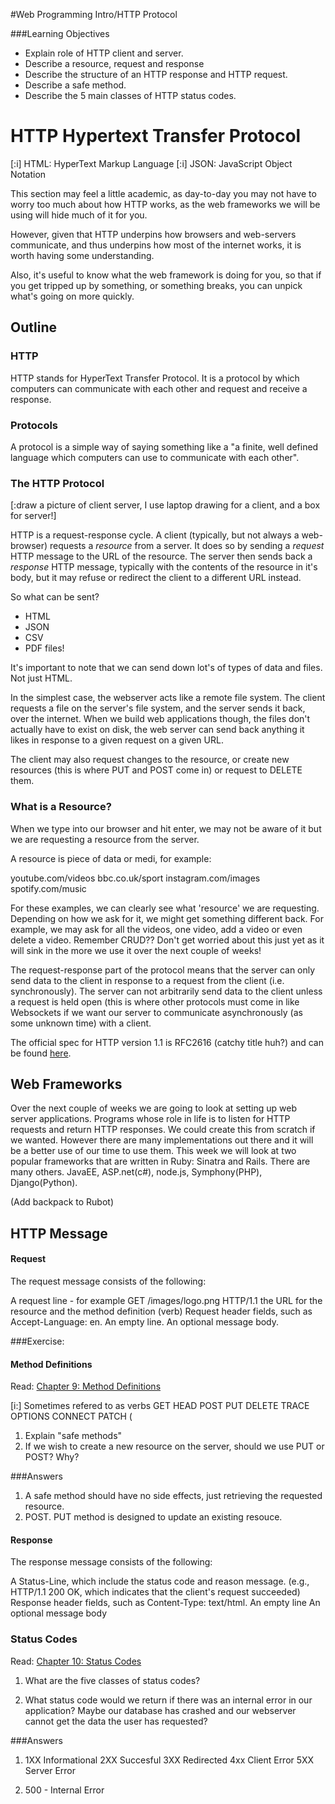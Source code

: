 #Web Programming Intro/HTTP Protocol

###Learning Objectives

- Explain role of HTTP client and server.
- Describe a resource, request and response
- Describe the structure of an HTTP response and HTTP request.
- Describe a safe method. 
- Describe the 5 main classes of HTTP status codes.

# HTTP Hypertext Transfer Protocol

[:i] HTML: HyperText Markup Language
[:i] JSON: JavaScript Object Notation

This section may feel a little academic, as day-to-day you may not have to worry too much about how HTTP works, as the web frameworks we will be using will hide much of it for you. 

However, given that HTTP underpins how browsers and web-servers communicate, and thus underpins how most of the internet works, it is worth having some understanding.

Also, it's useful to know what the web framework is doing for you, so that if you get tripped up by something, or something breaks, you can unpick what's going on more quickly.

## Outline

### HTTP

HTTP stands for HyperText Transfer Protocol. It is a protocol by which computers can communicate with each other and request and receive a response.

### Protocols

A protocol is a simple way of saying something like a "a finite, well defined language which computers can use to communicate with each other".

### The HTTP Protocol
[:draw a picture of client server,  I use laptop drawing for a client, and a box for server!]

HTTP is a request-response cycle. A client (typically, but not always a web-browser) requests a _resource_ from a server. It does so by sending a _request_ HTTP message to the URL of the resource. The server then sends back a _response_ HTTP message, typically with the contents of the resource in it's body, but it may refuse or redirect the client to a different URL instead.

So what can be sent?

- HTML
- JSON
- CSV
- PDF files!

It's important to note that we can send down lot's of types of data and files. Not just HTML.

In the simplest case, the webserver acts like a remote file system. The client requests a file on the server's file system, and the server sends it back, over the internet. When we build web applications though, the files don't actually have to exist on disk, the web server can send back anything it likes in response to a given request on a given URL.

The client may also request changes to the resource, or create new resources (this is where PUT and POST come in) or request to DELETE them.

### What is a Resource?

When we type into our browser and hit enter, we may not be aware of it but we are requesting a resource from the server. 

A resource is piece of data or medi, for example:

youtube.com/videos
bbc.co.uk/sport
instagram.com/images
spotify.com/music

For these examples, we can clearly see what 'resource' we are requesting. Depending on how we ask for it, we might get something different back. For example, we may ask for all the videos, one video, add a video or even delete a video. Remember CRUD?? Don't get worried about this just yet as it will sink in the more we use it over the next couple of weeks!

The request-response part of the protocol means that the server can only send data to the client in response to a request from the client (i.e. synchronously). The server can not arbitrarily send data to the client unless a request is held open (this is where other protocols must come in like Websockets if we want our server to communicate asynchronously (as some unknown time) with a client.

The official spec for HTTP version 1.1 is RFC2616 (catchy title huh?) and can be found [here](http://pretty-rfc.herokuapp.com/RFC2616).

## Web Frameworks

Over the next couple of weeks we are going to look at setting up web server applications.  Programs whose role in life is to listen for HTTP requests and return HTTP responses.  We could create this from scratch if we wanted.  However there are many implementations out there and it will be a better use of our time to use them.  This week we will look at two popular frameworks that are written in Ruby: Sinatra and Rails.  There are many others.  JavaEE, ASP.net(c#), node.js, Symphony(PHP), Django(Python).  

(Add backpack to Rubot)

## HTTP Message

#### Request
The request message consists of the following:

A request line - for example GET /images/logo.png HTTP/1.1 the URL for the resource and the method definition (verb)
Request header fields, such as Accept-Language: en.
An empty line.
An optional message body.

###Exercise:
#### Method Definitions

Read: [Chapter 9: Method Definitions](http://pretty-rfc.herokuapp.com/RFC2616#method.definitions)

[i:] Sometimes refered to as verbs GET HEAD POST PUT DELETE TRACE OPTIONS CONNECT PATCH (

1. Explain "safe methods"
2. If we wish to create a new resource on the server, should we use PUT or POST? Why?

###Answers

1. A safe method should have no side effects, just retrieving the requested resource.
2. POST. PUT method is designed to update an existing resouce.

	
#### Response
The response message consists of the following:

A Status-Line, which include the status code and reason message. (e.g., HTTP/1.1 200 OK, which indicates that the client's request succeeded)
Response header fields, such as Content-Type: text/html.
An empty line
An optional message body

### Status Codes

Read: [Chapter 10: Status Codes](http://pretty-rfc.herokuapp.com/RFC2616#status.codes)

1. What are the five classes of status codes?

2. What status code would we return if there was an internal error in our application? Maybe our database has crashed and our webserver cannot get the data the user has requested?

###Answers

1. 	1XX Informational
	2XX Succesful
	3XX Redirected
	4xx Client Error
	5XX Server Error

2. 500 - Internal Error







